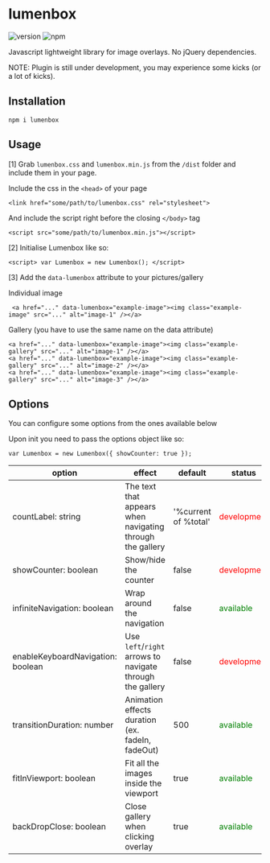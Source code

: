 # lumenbox
![version](https://img.shields.io/npm/v/lumenbox.svg?style=for-the-badge)
![npm](https://img.shields.io/npm/dt/lumenbox.svg?style=for-the-badge)

Javascript lightweight library for image overlays. No jQuery dependencies.

NOTE: Plugin is still under development, you may experience some kicks (or a lot of kicks).

## Installation
```npm i lumenbox```

## Usage
[1] Grab `lumenbox.css` and `lumenbox.min.js` from the `/dist` folder and include them in your page.

Include the css in the `<head>` of your page
```
<link href="some/path/to/lumenbox.css" rel="stylesheet">
```
And include the script right before the closing `</body>` tag
```
<script src="some/path/to/lumenbox.min.js"></script>
```

[2] Initialise Lumenbox like so:
```
<script> var Lumenbox = new Lumenbox(); </script>
```

[3] Add the `data-lumenbox` attribute to your pictures/gallery

Individual image
```
 <a href="..." data-lumenbox="example-image"><img class="example-image" src="..." alt="image-1" /></a>
```

Gallery (you have to use the same name on the data attribute)
```
<a href="..." data-lumenbox="example-image"><img class="example-gallery" src="..." alt="image-1" /></a>
<a href="..." data-lumenbox="example-image"><img class="example-gallery" src="..." alt="image-2" /></a>
<a href="..." data-lumenbox="example-image"><img class="example-gallery" src="..." alt="image-3" /></a>
```

## Options
You can configure some options from the ones available below

Upon init you need to pass the options object like so:
```
var Lumenbox = new Lumenbox({ showCounter: true });
```

|option|effect|default|status|
|---|---|---|---|
|countLabel: string|The text that appears when navigating through the gallery|'%current of %total'|<span style="color:red">development</span>
|showCounter: boolean|Show/hide the counter|false|<span style="color:red">development</span>
|infiniteNavigation: boolean|Wrap around the navigation| false|<span style="color:green">available</span>
|enableKeyboardNavigation: boolean|Use `left`/`right` arrows to navigate through the gallery|false|<span style="color:red">development</span>
|transitionDuration: number|Animation effects duration (ex. fadeIn, fadeOut)|500|<span style="color:green">available</span>
|fitInViewport: boolean|Fit all the images inside the viewport|true|<span style="color:green">available</span>
|backDropClose: boolean|Close gallery when clicking overlay|true|<span style="color:green">available</span>

